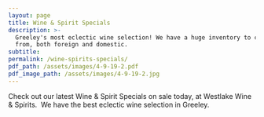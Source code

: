 ```yaml
---
layout: page
title: Wine & Spirit Specials
description: >-
  Greeley's most eclectic wine selection! We have a huge inventory to choose
  from, both foreign and domestic.
subtitle:
permalink: /wine-spirits-specials/
pdf_path: /assets/images/4-9-19-2.pdf
pdf_image_path: /assets/images/4-9-19-2.jpg
---
```


Check out our latest Wine & Spirit Specials on sale today, at Westlake Wine & Spirits.  We have the best eclectic wine selection in Greeley.